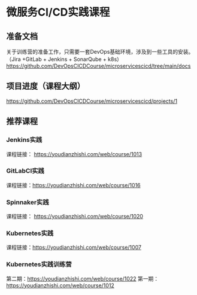 # 微服务CI/CD实践课程



## 准备文档
关于训练营的准备工作，只需要一套DevOps基础环境，涉及到一些工具的安装。（Jira +GitLab + Jenkins + SonarQube + k8s）
https://github.com/DevOpsCICDCourse/microservicescicd/tree/main/docs


## 项目进度（课程大纲）
https://github.com/DevOpsCICDCourse/microservicescicd/projects/1





## 推荐课程

### Jenkins实践
课程链接： https://youdianzhishi.com/web/course/1013

### GitLabCI实践
课程链接：https://youdianzhishi.com/web/course/1016

### Spinnaker实践
课程链接： https://youdianzhishi.com/web/course/1020

### Kubernetes实践
课程链接：https://youdianzhishi.com/web/course/1007

### Kubernetes实践训练营
第二期：https://youdianzhishi.com/web/course/1022
第一期：https://youdianzhishi.com/web/course/1012
